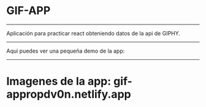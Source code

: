 # GIF-APP
***
Aplicación para practicar react obteniendo datos de la api de GIPHY.
***
Aqui puedes ver una pequeña demo de la app: 
***
# Imagenes de la app: gif-appropdv0n.netlify.app


